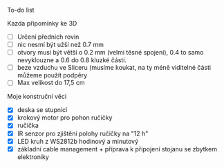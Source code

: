 To-do list

Kazda připomínky ke 3D
- [ ] Určení předních rovin
- [ ] nic nesmí být užší než 0.7 mm
- [ ] otvory musí být větší o 0.2 mm (velmi těsné spojení), 0.4 to samo nevyklouzne a 0.6 do 0.8 kluzké části.
- [ ] beze vzduchu ve Sliceru (musíme koukat, na ty méně viditelné části můžeme použít podpěry
- [ ] Max velikost do 17,5 cm

Moje konstruční věci
- [x] deska se stupnicí
- [x] krokový motor pro pohon ručičky
- [x] ručička
- [x] IR senzor pro zjištění polohy ručičky na "12 h"
- [x] LED kruh z WS2812b hodinový a minutový
- [x] základní cable management + příprava k připojení stojanu se zbytkem elektroniky
